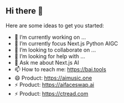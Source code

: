 ## Hi there 👋

Here are some ideas to get you started:

- 🔭 I’m currently working on ...
- 🌱 I’m currently focus Next.js Python AIGC
- 👯 I’m looking to collaborate on ...
- 🤔 I’m looking for help with ...
- 💬 Ask me about Next.js AI
- 📫 How to reach me: https://bai.tools
- 😄 Product: https://aimusic.one 
- ⚡ Product: https://aifaceswap.ai
- ⚡ Product: https://ctread.com

